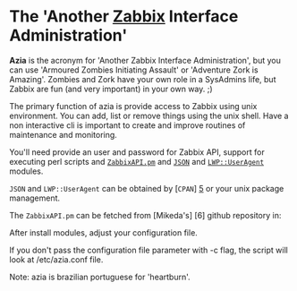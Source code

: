The 'Another [Zabbix][1] Interface Administration'
==================================================

**Azia** is the acronym for 'Another Zabbix Interface Administration',
but you can use 'Armoured Zombies Initiating Assault' or 'Adventure
Zork is Amazing'. Zombies and Zork have your own role in a SysAdmins life, 
but Zabbix are fun (and very important) in your own way. ;)

The primary function of azia is provide access to Zabbix using unix environment.
You can add, list or remove things using the unix shell. Have a non interactive 
cli is important to create and improve routines of maintenance and monitoring.

You'll need provide an user and password for Zabbix API, support for executing
perl scripts and [`ZabbixAPI.pm`][2] and [`JSON`][3] and [`LWP::UserAgent`][4] modules.

`JSON` and `LWP::UserAgent` can be obtained by [`CPAN`] [5] or your unix package management.

The `ZabbixAPI.pm` can be fetched from [Mikeda's] [6] github repository in:

After install modules, adjust your configuration file. 

If you don't pass the configuration file parameter with -c flag, the script
will look at /etc/azia.conf file. 


Note: azia is brazilian portuguese for 'heartburn'.

[1]: http://zabbix.com "Zabbix"
[2]: https://github.com/mikeda/ZabbixAPI.git "ZabbixAPI.pm"
[3]: http://search.cpan.org/~makamaka/JSON-2.53/lib/JSON.pm "JSON"
[4]: http://search.cpan.org/~gaas/libwww-perl-6.02/lib/LWP/UserAgent.pm "LWP"
[5]: http://www.cpan.org/ "CPAN"
[5]: https://github.com/mikeda "Mikeda repository"


